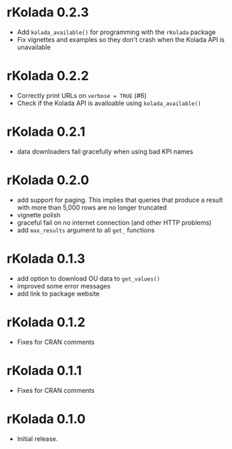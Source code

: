 # rKolada 0.2.3

- Add `kolada_available()` for programming with the `rKolada` package
- Fix vignettes and examples so they don't crash when the Kolada API is unavailable

# rKolada 0.2.2

- Correctly print URLs on `verbose = TRUE` (#6)
- Check if the Kolada API is availoable using `kolada_available()`

# rKolada 0.2.1

- data downloaders fail gracefully when using bad KPI names

# rKolada 0.2.0

- add support for paging. This implies that queries that produce a result with more than 5,000 rows are no longer truncated
- vignette polish
- graceful fail on no internet connection (and other HTTP problems)
- add `max_results` argument to all `get_` functions

# rKolada 0.1.3

- add option to download OU data to `get_values()`
- improved some error messages
- add link to package website

# rKolada 0.1.2

- Fixes for CRAN comments

# rKolada 0.1.1

- Fixes for CRAN comments

# rKolada 0.1.0

- Initial release.